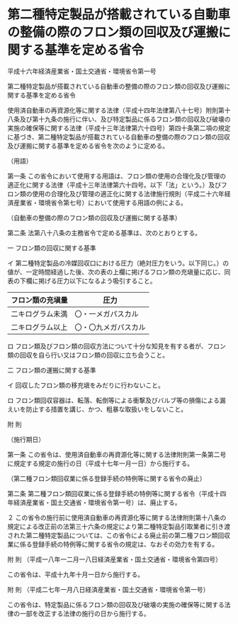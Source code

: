 # 第二種特定製品が搭載されている自動車の整備の際のフロン類の回収及び運搬に関する基準を定める省令

平成十六年経済産業省・国土交通省・環境省令第一号

第二種特定製品が搭載されている自動車の整備の際のフロン類の回収及び運搬に関する基準を定める省令

使用済自動車の再資源化等に関する法律（平成十四年法律第八十七号）附則第十八条及び第十九条の施行に伴い、及び特定製品に係るフロン類の回収及び破壊の実施の確保等に関する法律（平成十三年法律第六十四号）第四十条第二項の規定に基づき、第二種特定製品が搭載されている自動車の整備の際のフロン類の回収及び運搬に関する基準を定める省令を次のように定める。

（用語）

第一条 この省令において使用する用語は、フロン類の使用の合理化及び管理の適正化に関する法律（平成十三年法律第六十四号。以下「法」という。）及びフロン類の使用の合理化及び管理の適正化に関する法律施行規則（平成二十六年経済産業省・環境省令第七号）において使用する用語の例による。

（自動車の整備の際のフロン類の回収及び運搬に関する基準）

第二条 法第八十八条の主務省令で定める基準は、次のとおりとする。

一 フロン類の回収に関する基準

イ 第二種特定製品の冷媒回収口における圧力（絶対圧力をいう。以下同じ。）の値が、一定時間経過した後、次の表の上欄に掲げるフロン類の充塡量に応じ、同表の下欄に掲げる圧力以下になるよう吸引すること。

フロン類の充塡量 | 圧力  
---|---  
二キログラム未満 | 〇・一メガパスカル  
二キログラム以上 | 〇・〇九メガパスカル  
  
ロ フロン類及びフロン類の回収方法について十分な知見を有する者が、フロン類の回収を自ら行い又はフロン類の回収に立ち会うこと。

二 フロン類の運搬に関する基準

イ 回収したフロン類の移充塡をみだりに行わないこと。

ロ フロン類回収容器は、転落、転倒等による衝撃及びバルブ等の損傷による漏えいを防止する措置を講じ、かつ、粗暴な取扱いをしないこと。

附 則

（施行期日）

第一条 この省令は、使用済自動車の再資源化等に関する法律附則第一条第二号に規定する規定の施行の日（平成十七年一月一日）から施行する。

（第二種フロン類回収業に係る登録手続の特例等に関する省令の廃止）

第二条 第二種フロン類回収業に係る登録手続の特例等に関する省令（平成十四年経済産業省・国土交通省・環境省令第一号）は、廃止する。

２ この省令の施行前に使用済自動車の再資源化等に関する法律附則第十八条の規定による改正前の法第三十六条の規定により第二種特定製品引取業者に引き渡された第二種特定製品については、この省令による廃止前の第二種フロン類回収業に係る登録手続の特例等に関する省令の規定は、なおその効力を有する。

附 則 （平成一八年一二月一八日経済産業省・国土交通省・環境省令第四号）

この省令は、平成十九年十月一日から施行する。

附 則 （平成二七年一月八日経済産業省・国土交通省・環境省令第一号）

この省令は、特定製品に係るフロン類の回収及び破壊の実施の確保等に関する法律の一部を改正する法律の施行の日から施行する。
